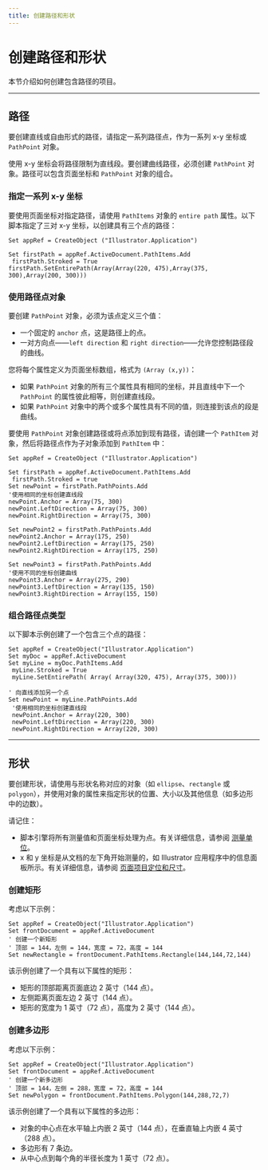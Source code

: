 ```yaml
---
title: 创建路径和形状
---
```

# 创建路径和形状

本节介绍如何创建包含路径的项目。

---

## 路径

要创建直线或自由形式的路径，请指定一系列路径点，作为一系列 x-y 坐标或 `PathPoint` 对象。

使用 x-y 坐标会将路径限制为直线段。要创建曲线路径，必须创建 `PathPoint` 对象。路径可以包含页面坐标和 `PathPoint` 对象的组合。

### 指定一系列 x-y 坐标

要使用页面坐标对指定路径，请使用 `PathItems` 对象的 `entire path` 属性。以下脚本指定了三对 x-y 坐标，以创建具有三个点的路径：

```vbscript
Set appRef = CreateObject ("Illustrator.Application")

Set firstPath = appRef.ActiveDocument.PathItems.Add
 firstPath.Stroked = True
firstPath.SetEntirePath(Array(Array(220, 475),Array(375, 300),Array(200, 300)))
```

### 使用路径点对象

要创建 `PathPoint` 对象，必须为该点定义三个值：

- 一个固定的 `anchor` 点，这是路径上的点。
- 一对方向点——`left direction` 和 `right direction`——允许您控制路径段的曲线。

您将每个属性定义为页面坐标数组，格式为 `(Array (x,y))`：

- 如果 `PathPoint` 对象的所有三个属性具有相同的坐标，并且直线中下一个 `PathPoint` 的属性彼此相等，则创建直线段。
- 如果 `PathPoint` 对象中的两个或多个属性具有不同的值，则连接到该点的段是曲线。

要使用 `PathPoint` 对象创建路径或将点添加到现有路径，请创建一个 `PathItem` 对象，然后将路径点作为子对象添加到 `PathItem` 中：

```vbscript
Set appRef = CreateObject ("Illustrator.Application")

Set firstPath = appRef.ActiveDocument.PathItems.Add
 firstPath.Stroked = true
Set newPoint = firstPath.PathPoints.Add
'使用相同的坐标创建直线段
newPoint.Anchor = Array(75, 300)
newPoint.LeftDirection = Array(75, 300)
newPoint.RightDirection = Array(75, 300)

Set newPoint2 = firstPath.PathPoints.Add
newPoint2.Anchor = Array(175, 250)
newPoint2.LeftDirection = Array(175, 250)
newPoint2.RightDirection = Array(175, 250)

Set newPoint3 = firstPath.PathPoints.Add
'使用不同的坐标创建曲线
newPoint3.Anchor = Array(275, 290)
newPoint3.LeftDirection = Array(135, 150)
newPoint3.RightDirection = Array(155, 150)
```

### 组合路径点类型

以下脚本示例创建了一个包含三个点的路径：

```vbscript
Set appRef = CreateObject("Illustrator.Application")
Set myDoc = appRef.ActiveDocument
Set myLine = myDoc.PathItems.Add
 myLine.Stroked = True
 myLine.SetEntirePath( Array( Array(320, 475), Array(375, 300)))

' 向直线添加另一个点
Set newPoint = myLine.PathPoints.Add
 '使用相同的坐标创建直线段
 newPoint.Anchor = Array(220, 300)
 newPoint.LeftDirection = Array(220, 300)
 newPoint.RightDirection = Array(220, 300)
```

---

## 形状

要创建形状，请使用与形状名称对应的对象（如 `ellipse`、`rectangle` 或 `polygon`），并使用对象的属性来指定形状的位置、大小以及其他信息（如多边形中的边数）。

请记住：

- 脚本引擎将所有测量值和页面坐标处理为点。有关详细信息，请参阅 [测量单位](../../scripting/measurementUnits)。
- x 和 y 坐标是从文档的左下角开始测量的，如 Illustrator 应用程序中的信息面板所示。有关详细信息，请参阅 [页面项目定位和尺寸](../../scripting/positioning#page-item-positioning-and-dimensions)。

### 创建矩形

考虑以下示例：

```vbscript
Set appRef = CreateObject("Illustrator.Application")
Set frontDocument = appRef.ActiveDocument
' 创建一个新矩形
' 顶部 = 144，左侧 = 144，宽度 = 72，高度 = 144
Set newRectangle = frontDocument.PathItems.Rectangle(144,144,72,144)
```

该示例创建了一个具有以下属性的矩形：

- 矩形的顶部距离页面底边 2 英寸（144 点）。
- 左侧距离页面左边 2 英寸（144 点）。
- 矩形的宽度为 1 英寸（72 点），高度为 2 英寸（144 点）。

### 创建多边形

考虑以下示例：

```vbscript
Set appRef = CreateObject("Illustrator.Application")
Set frontDocument = appRef.ActiveDocument
' 创建一个新多边形
' 顶部 = 144，左侧 = 288，宽度 = 72，高度 = 144
Set newPolygon = frontDocument.PathItems.Polygon(144,288,72,7)
```

该示例创建了一个具有以下属性的多边形：

- 对象的中心点在水平轴上内嵌 2 英寸（144 点），在垂直轴上内嵌 4 英寸（288 点）。
- 多边形有 7 条边。
- 从中心点到每个角的半径长度为 1 英寸（72 点）。
```
